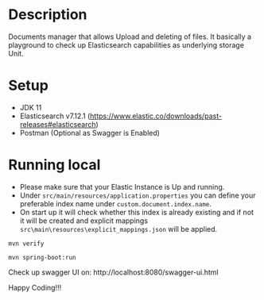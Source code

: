 # Description
Documents manager that allows Upload and deleting of files. It basically a playground to check up Elasticsearch capabilities as underlying storage Unit.

# Setup
- JDK 11
- Elasticsearch v7.12.1 (https://www.elastic.co/downloads/past-releases#elasticsearch)
- Postman (Optional as Swagger is Enabled)

# Running local
 - Please make sure that your Elastic Instance is Up and running.
 - Under `src/main/resources/application.properties` you can define your preferable index name under `custom.document.index.name`. 
 - On start up it will check whether this index is already existing and if not it will be created and explicit mappings `src\main\resources\explicit_mappings.json` will be applied. 

````
mvn verify
````

````
mvn spring-boot:run
````
Check up swagger UI on: http://localhost:8080/swagger-ui.html

Happy Coding!!!
